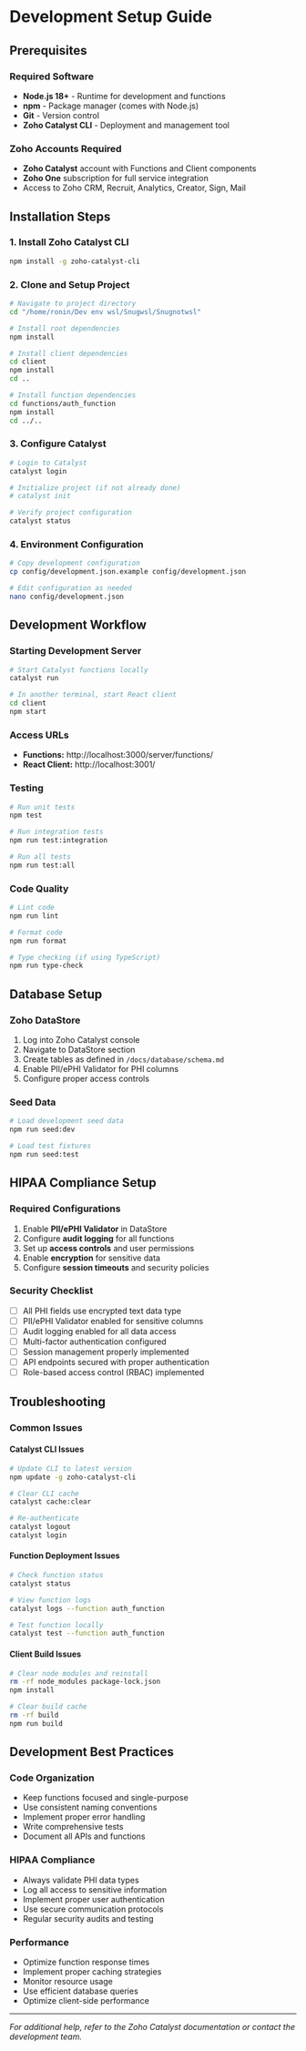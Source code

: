 # Development Setup Guide

## Prerequisites

### Required Software
- **Node.js 18+** - Runtime for development and functions
- **npm** - Package manager (comes with Node.js)
- **Git** - Version control
- **Zoho Catalyst CLI** - Deployment and management tool

### Zoho Accounts Required
- **Zoho Catalyst** account with Functions and Client components
- **Zoho One** subscription for full service integration
- Access to Zoho CRM, Recruit, Analytics, Creator, Sign, Mail

## Installation Steps

### 1. Install Zoho Catalyst CLI
```bash
npm install -g zoho-catalyst-cli
```

### 2. Clone and Setup Project
```bash
# Navigate to project directory
cd "/home/ronin/Dev env wsl/Snugwsl/Snugnotwsl"

# Install root dependencies
npm install

# Install client dependencies
cd client
npm install
cd ..

# Install function dependencies
cd functions/auth_function
npm install
cd ../..
```

### 3. Configure Catalyst
```bash
# Login to Catalyst
catalyst login

# Initialize project (if not already done)
# catalyst init

# Verify project configuration
catalyst status
```

### 4. Environment Configuration
```bash
# Copy development configuration
cp config/development.json.example config/development.json

# Edit configuration as needed
nano config/development.json
```

## Development Workflow

### Starting Development Server
```bash
# Start Catalyst functions locally
catalyst run

# In another terminal, start React client
cd client
npm start
```

### Access URLs
- **Functions:** http://localhost:3000/server/functions/
- **React Client:** http://localhost:3001/

### Testing
```bash
# Run unit tests
npm test

# Run integration tests
npm run test:integration

# Run all tests
npm run test:all
```

### Code Quality
```bash
# Lint code
npm run lint

# Format code
npm run format

# Type checking (if using TypeScript)
npm run type-check
```

## Database Setup

### Zoho DataStore
1. Log into Zoho Catalyst console
2. Navigate to DataStore section
3. Create tables as defined in `/docs/database/schema.md`
4. Enable PII/ePHI Validator for PHI columns
5. Configure proper access controls

### Seed Data
```bash
# Load development seed data
npm run seed:dev

# Load test fixtures
npm run seed:test
```

## HIPAA Compliance Setup

### Required Configurations
1. Enable **PII/ePHI Validator** in DataStore
2. Configure **audit logging** for all functions
3. Set up **access controls** and user permissions
4. Enable **encryption** for sensitive data
5. Configure **session timeouts** and security policies

### Security Checklist
- [ ] All PHI fields use encrypted text data type
- [ ] PII/ePHI Validator enabled for sensitive columns
- [ ] Audit logging enabled for all data access
- [ ] Multi-factor authentication configured
- [ ] Session management properly implemented
- [ ] API endpoints secured with proper authentication
- [ ] Role-based access control (RBAC) implemented

## Troubleshooting

### Common Issues

#### Catalyst CLI Issues
```bash
# Update CLI to latest version
npm update -g zoho-catalyst-cli

# Clear CLI cache
catalyst cache:clear

# Re-authenticate
catalyst logout
catalyst login
```

#### Function Deployment Issues
```bash
# Check function status
catalyst status

# View function logs
catalyst logs --function auth_function

# Test function locally
catalyst test --function auth_function
```

#### Client Build Issues
```bash
# Clear node modules and reinstall
rm -rf node_modules package-lock.json
npm install

# Clear build cache
rm -rf build
npm run build
```

## Development Best Practices

### Code Organization
- Keep functions focused and single-purpose
- Use consistent naming conventions
- Implement proper error handling
- Write comprehensive tests
- Document all APIs and functions

### HIPAA Compliance
- Always validate PHI data types
- Log all access to sensitive information
- Implement proper user authentication
- Use secure communication protocols
- Regular security audits and testing

### Performance
- Optimize function response times
- Implement proper caching strategies
- Monitor resource usage
- Use efficient database queries
- Optimize client-side performance

---

*For additional help, refer to the Zoho Catalyst documentation or contact the development team.*
